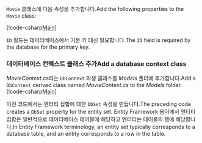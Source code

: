 <span data-ttu-id="b8aba-101">`Movie` 클래스에 다음 속성을 추가합니다.</span><span class="sxs-lookup"><span data-stu-id="b8aba-101">Add the following properties to the `Movie` class:</span></span>

[!code-csharp[Main](../../tutorials/razor-pages/razor-pages-start/sample/RazorPagesMovie/Models/MovieNoEF.cs?name=snippet_MovieNoEF)]

<span data-ttu-id="b8aba-102">`ID` 필드는 데이터베이스에서 기본 키 대신 필요합니다.</span><span class="sxs-lookup"><span data-stu-id="b8aba-102">The `ID` field is required by the database for the primary key.</span></span>

<a name="dc"></a>
### <a name="add-a-database-context-class"></a><span data-ttu-id="b8aba-103">데이터베이스 컨텍스트 클래스 추가</span><span class="sxs-lookup"><span data-stu-id="b8aba-103">Add a database context class</span></span>

<span data-ttu-id="b8aba-104">*MovieContext.cs*라는 `DbContext` 파생 클래스를 *Models* 폴더에 추가합니다.</span><span class="sxs-lookup"><span data-stu-id="b8aba-104">Add a `DbContext` derived class named *MovieContext.cs* to the *Models* folder.</span></span>
[!code-csharp[Main](../../tutorials/razor-pages/razor-pages-start/snapshot_sample/RazorPagesMovie/Models/MovieContext.cs)]

<span data-ttu-id="b8aba-105">이전 코드에서는 엔터티 집합에 대한 `DbSet` 속성을 만듭니다.</span><span class="sxs-lookup"><span data-stu-id="b8aba-105">The preceding code creates a `DbSet` property for the entity set.</span></span> <span data-ttu-id="b8aba-106">Entity Framework 용어에서 엔터티 집합은 일반적으로 데이터베이스 테이블에 해당하고 엔터티는 테이블의 행에 해당합니다.</span><span class="sxs-lookup"><span data-stu-id="b8aba-106">In Entity Framework terminology, an entity set typically corresponds to a database table, and an entity corresponds to a row in the table.</span></span>
